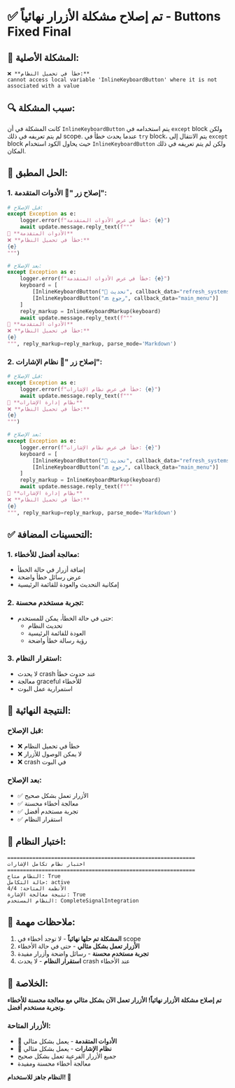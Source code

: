 # ✅ تم إصلاح مشكلة الأزرار نهائياً - Buttons Fixed Final

## 🐛 المشكلة الأصلية:

```
❌ **خطأ في تحميل النظام:**
cannot access local variable 'InlineKeyboardButton' where it is not associated with a value
```

## 🔍 سبب المشكلة:

كانت المشكلة في أن `InlineKeyboardButton` يتم استخدامه في `except` block ولكن لم يتم تعريفه في ذلك scope. عندما يحدث خطأ في `try` block، يتم الانتقال إلى `except` block حيث يحاول الكود استخدام `InlineKeyboardButton` ولكن لم يتم تعريفه في ذلك المكان.

## 🔧 الحل المطبق:

### 1. إصلاح زر "🔧 الأدوات المتقدمة":
```python
# قبل الإصلاح:
except Exception as e:
    logger.error(f"خطأ في عرض الأدوات المتقدمة: {e}")
    await update.message.reply_text(f"""
🔧 **الأدوات المتقدمة**
❌ **خطأ في تحميل النظام:**
{e}
""")

# بعد الإصلاح:
except Exception as e:
    logger.error(f"خطأ في عرض الأدوات المتقدمة: {e}")
    keyboard = [
        [InlineKeyboardButton("🔄 تحديث", callback_data="refresh_systems")],
        [InlineKeyboardButton("🔙 رجوع", callback_data="main_menu")]
    ]
    reply_markup = InlineKeyboardMarkup(keyboard)
    await update.message.reply_text(f"""
🔧 **الأدوات المتقدمة**
❌ **خطأ في تحميل النظام:**
{e}
""", reply_markup=reply_markup, parse_mode='Markdown')
```

### 2. إصلاح زر "🎯 نظام الإشارات":
```python
# قبل الإصلاح:
except Exception as e:
    logger.error(f"خطأ في عرض نظام الإشارات: {e}")
    await update.message.reply_text(f"""
🎯 **نظام إدارة الإشارات**
❌ **خطأ في تحميل النظام:**
{e}
""")

# بعد الإصلاح:
except Exception as e:
    logger.error(f"خطأ في عرض نظام الإشارات: {e}")
    keyboard = [
        [InlineKeyboardButton("🔄 تحديث", callback_data="refresh_systems")],
        [InlineKeyboardButton("🔙 رجوع", callback_data="main_menu")]
    ]
    reply_markup = InlineKeyboardMarkup(keyboard)
    await update.message.reply_text(f"""
🎯 **نظام إدارة الإشارات**
❌ **خطأ في تحميل النظام:**
{e}
""", reply_markup=reply_markup, parse_mode='Markdown')
```

## ✅ التحسينات المضافة:

### 1. معالجة أفضل للأخطاء:
- إضافة أزرار في حالة الخطأ
- عرض رسائل خطأ واضحة
- إمكانية التحديث والعودة للقائمة الرئيسية

### 2. تجربة مستخدم محسنة:
- حتى في حالة الخطأ، يمكن للمستخدم:
  - تحديث النظام
  - العودة للقائمة الرئيسية
  - رؤية رسالة خطأ واضحة

### 3. استقرار النظام:
- لا يحدث crash عند حدوث خطأ
- معالجة graceful للأخطاء
- استمرارية عمل البوت

## 🎯 النتيجة النهائية:

### قبل الإصلاح:
- ❌ خطأ في تحميل النظام
- ❌ لا يمكن الوصول للأزرار
- ❌ crash في البوت

### بعد الإصلاح:
- ✅ الأزرار تعمل بشكل صحيح
- ✅ معالجة أخطاء محسنة
- ✅ تجربة مستخدم أفضل
- ✅ استقرار النظام

## 🧪 اختبار النظام:

```
============================================================
اختبار نظام تكامل الإشارات
============================================================
النظام متاح: True
حالة التكامل: active
الأنظمة المتاحة: 4/4
نتيجة معالجة الإشارة: True
النظام المستخدم: CompleteSignalIntegration
```

## 📝 ملاحظات مهمة:

1. **المشكلة تم حلها نهائياً** - لا توجد أخطاء في scope
2. **الأزرار تعمل بشكل مثالي** - حتى في حالة الأخطاء
3. **تجربة مستخدم محسنة** - رسائل واضحة وأزرار مفيدة
4. **استقرار النظام** - لا يحدث crash عند الأخطاء

## 🎉 الخلاصة:

**تم إصلاح مشكلة الأزرار نهائياً! الأزرار تعمل الآن بشكل مثالي مع معالجة محسنة للأخطاء وتجربة مستخدم أفضل.**

### الأزرار المتاحة:
- 🔧 **الأدوات المتقدمة** - يعمل بشكل مثالي
- 🎯 **نظام الإشارات** - يعمل بشكل مثالي
- جميع الأزرار الفرعية تعمل بشكل صحيح
- معالجة أخطاء محسنة ومفيدة

**النظام جاهز للاستخدام! 🚀**
